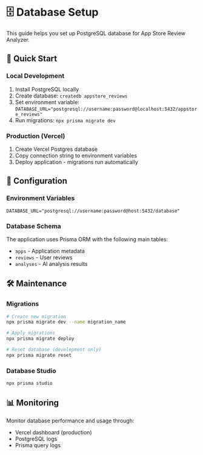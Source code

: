 # 🗄️ Database Setup

This guide helps you set up PostgreSQL database for App Store Review Analyzer.

## 🚀 Quick Start

### Local Development
1. Install PostgreSQL locally
2. Create database: `createdb appstore_reviews`
3. Set environment variable: `DATABASE_URL="postgresql://username:password@localhost:5432/appstore_reviews"`
4. Run migrations: `npx prisma migrate dev`

### Production (Vercel)
1. Create Vercel Postgres database
2. Copy connection string to environment variables
3. Deploy application - migrations run automatically

## 🔧 Configuration

### Environment Variables
```env
DATABASE_URL="postgresql://username:password@host:5432/database"
```

### Database Schema
The application uses Prisma ORM with the following main tables:
- `apps` - Application metadata
- `reviews` - User reviews
- `analyses` - AI analysis results

## 🛠️ Maintenance

### Migrations
```bash
# Create new migration
npx prisma migrate dev --name migration_name

# Apply migrations
npx prisma migrate deploy

# Reset database (development only)
npx prisma migrate reset
```

### Database Studio
```bash
npx prisma studio
```

## 📊 Monitoring

Monitor database performance and usage through:
- Vercel dashboard (production)
- PostgreSQL logs
- Prisma query logs